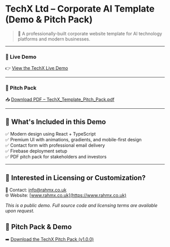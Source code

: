 # TechX Ltd – Corporate AI Template (Demo & Pitch Pack)

> 🚀 A professionally-built corporate website template for AI technology platforms and modern businesses.

---

### 🔗 Live Demo  
👉 [View the TechX Live Demo]()

---

### 📄 Pitch Pack  
📥 [Download PDF – TechX_Template_Pitch_Pack.pdf](./docs/TechX_Template_Pitch_Pack.pdf)

---

## 🧠 What's Included in this Demo

✅ Modern design using React + TypeScript  
✅ Premium UI with animations, gradients, and mobile-first design  
✅ Contact form with professional email delivery  
✅ Firebase deployment setup  
✅ PDF pitch pack for stakeholders and investors  

---

## 💬 Interested in Licensing or Customization?

📧 Contact: [info@rahmx.co.uk](mailto:info@rahmx.co.uk)  
🌐 Website: [www.rahmx.co.uk](https://www.rahmx.co.uk)

_This is a public demo. Full source code and licensing terms are available upon request._

## 📄 Pitch Pack & Demo

➡️ [Download the TechX Pitch Pack (v1.0.0)](https://github.com/devkhan1/TechX-Demo-Showcase/releases/tag/v1.0.0)
